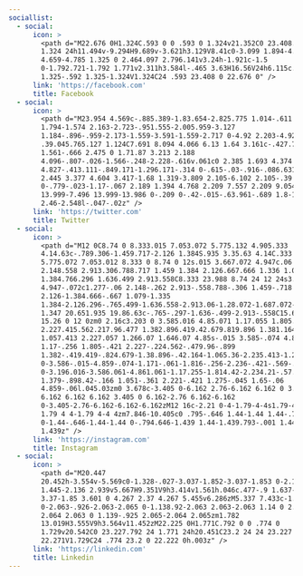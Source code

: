```yaml
---
sociallist:
  - social:
      icon: >
        <path d="M22.676 0H1.324C.593 0 0 .593 0 1.324v21.352C0 23.408.593 24
        1.324 24h11.494v-9.294H9.689v-3.621h3.129V8.41c0-3.099 1.894-4.785
        4.659-4.785 1.325 0 2.464.097 2.796.141v3.24h-1.921c-1.5
        0-1.792.721-1.792 1.771v2.311h3.584l-.465 3.63H16.56V24h6.115c.733 0
        1.325-.592 1.325-1.324V1.324C24 .593 23.408 0 22.676 0" />
      link: 'https://facebook.com'
      title: Facebook
  - social:
      icon: >
        <path d="M23.954 4.569c-.885.389-1.83.654-2.825.775 1.014-.611
        1.794-1.574 2.163-2.723-.951.555-2.005.959-3.127
        1.184-.896-.959-2.173-1.559-3.591-1.559-2.717 0-4.92 2.203-4.92 4.917 0
        .39.045.765.127 1.124C7.691 8.094 4.066 6.13 1.64 3.161c-.427.722-.666
        1.561-.666 2.475 0 1.71.87 3.213 2.188
        4.096-.807-.026-1.566-.248-2.228-.616v.061c0 2.385 1.693 4.374 3.946
        4.827-.413.111-.849.171-1.296.171-.314 0-.615-.03-.916-.086.631 1.953
        2.445 3.377 4.604 3.417-1.68 1.319-3.809 2.105-6.102 2.105-.39
        0-.779-.023-1.17-.067 2.189 1.394 4.768 2.209 7.557 2.209 9.054 0
        13.999-7.496 13.999-13.986 0-.209 0-.42-.015-.63.961-.689 1.8-1.56
        2.46-2.548l-.047-.02z" />
      link: 'https://twitter.com'
      title: Twitter
  - social:
      icon: >
        <path d="M12 0C8.74 0 8.333.015 7.053.072 5.775.132 4.905.333
        4.14.63c-.789.306-1.459.717-2.126 1.384S.935 3.35.63 4.14C.333 4.905.131
        5.775.072 7.053.012 8.333 0 8.74 0 12s.015 3.667.072 4.947c.06 1.277.261
        2.148.558 2.913.306.788.717 1.459 1.384 2.126.667.666 1.336 1.079 2.126
        1.384.766.296 1.636.499 2.913.558C8.333 23.988 8.74 24 12 24s3.667-.015
        4.947-.072c1.277-.06 2.148-.262 2.913-.558.788-.306 1.459-.718
        2.126-1.384.666-.667 1.079-1.335
        1.384-2.126.296-.765.499-1.636.558-2.913.06-1.28.072-1.687.072-4.947s-.015-3.667-.072-4.947c-.06-1.277-.262-2.149-.558-2.913-.306-.789-.718-1.459-1.384-2.126C21.319
        1.347 20.651.935 19.86.63c-.765-.297-1.636-.499-2.913-.558C15.667.012
        15.26 0 12 0zm0 2.16c3.203 0 3.585.016 4.85.071 1.17.055 1.805.249
        2.227.415.562.217.96.477 1.382.896.419.42.679.819.896 1.381.164.422.36
        1.057.413 2.227.057 1.266.07 1.646.07 4.85s-.015 3.585-.074 4.85c-.061
        1.17-.256 1.805-.421 2.227-.224.562-.479.96-.899
        1.382-.419.419-.824.679-1.38.896-.42.164-1.065.36-2.235.413-1.274.057-1.649.07-4.859.07-3.211
        0-3.586-.015-4.859-.074-1.171-.061-1.816-.256-2.236-.421-.569-.224-.96-.479-1.379-.899-.421-.419-.69-.824-.9-1.38-.165-.42-.359-1.065-.42-2.235-.045-1.26-.061-1.649-.061-4.844
        0-3.196.016-3.586.061-4.861.061-1.17.255-1.814.42-2.234.21-.57.479-.96.9-1.381.419-.419.81-.689
        1.379-.898.42-.166 1.051-.361 2.221-.421 1.275-.045 1.65-.06
        4.859-.06l.045.03zm0 3.678c-3.405 0-6.162 2.76-6.162 6.162 0 3.405 2.76
        6.162 6.162 6.162 3.405 0 6.162-2.76 6.162-6.162
        0-3.405-2.76-6.162-6.162-6.162zM12 16c-2.21 0-4-1.79-4-4s1.79-4 4-4 4
        1.79 4 4-1.79 4-4 4zm7.846-10.405c0 .795-.646 1.44-1.44 1.44-.795
        0-1.44-.646-1.44-1.44 0-.794.646-1.439 1.44-1.439.793-.001 1.44.645 1.44
        1.439z" />
      link: 'https://instagram.com'
      title: Instagram
  - social:
      icon: >
        <path d="M20.447
        20.452h-3.554v-5.569c0-1.328-.027-3.037-1.852-3.037-1.853 0-2.136
        1.445-2.136 2.939v5.667H9.351V9h3.414v1.561h.046c.477-.9 1.637-1.85
        3.37-1.85 3.601 0 4.267 2.37 4.267 5.455v6.286zM5.337 7.433c-1.144
        0-2.063-.926-2.063-2.065 0-1.138.92-2.063 2.063-2.063 1.14 0 2.064.925
        2.064 2.063 0 1.139-.925 2.065-2.064 2.065zm1.782
        13.019H3.555V9h3.564v11.452zM22.225 0H1.771C.792 0 0 .774 0
        1.729v20.542C0 23.227.792 24 1.771 24h20.451C23.2 24 24 23.227 24
        22.271V1.729C24 .774 23.2 0 22.222 0h.003z" />
      link: 'https://linkedin.com'
      title: Linkedin
---
```


